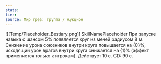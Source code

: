 ```yaml
---
stats: 
tier: 
source: Мир грез: группа / Аукцион
---
```

![[Temp/Placeholder_Bestiary.png]]
SkillNamePlaceholder
При запуске навыка с шансом 5% появляется круг из мечей радиусом 8 м. Снижение урона союзников внутри круга повышается на {0}%, исходящий урон врагов внутри круга снижается на {1}% (эффект применяется только к игрокам). Действует 10 с. CD: 90 с.
